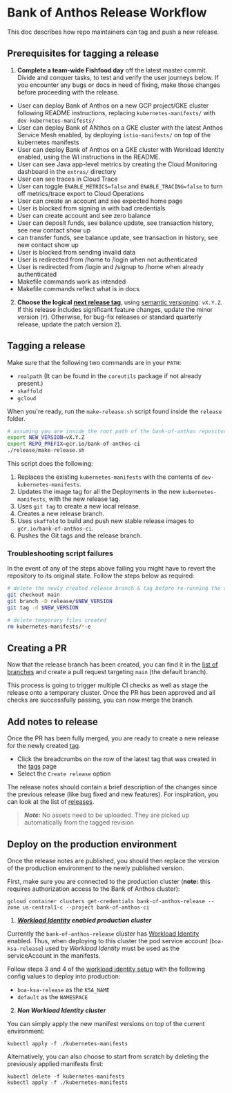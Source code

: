 # Bank of Anthos Release Workflow

This doc describes how repo maintainers can tag and push a new release.


## Prerequisites for tagging a release

1. **Complete a team-wide Fishfood day** off the latest master commit. Divide and conquer tasks, to test and verify the user journeys below. If you encounter any bugs or docs in need of fixing, make those changes before proceeding with the release.

- User can deploy Bank of Anthos on a new GCP project/GKE cluster following README instructions, replacing `kubernetes-manifests/` with `dev-kubernetes-manifests/`
- User can deploy Bank of ANthos on a GKE cluster with the latest Anthos Service Mesh enabled, by deploying `istio-manifests/` on top of the kubernetes manifests
- User can deploy Bank of Anthos on a GKE cluster with Workload Identity enabled, using the WI instructions in the README.
- User can see Java app-level metrics by creating the Cloud Monitoring dashboard in the `extras/` directory
- User can see traces in Cloud Trace
- User can toggle `ENABLE_METRICS=false` and `ENABLE_TRACING=false` to turn off metrics/trace export to Cloud Operations
- User can create an account and see expected home page
- User is blocked from signing in with bad credentials
- User can create account and see zero balance
- User can deposit funds, see balance update, see transaction history, see new contact show up
- can transfer funds, see balance update, see transaction in history, see new contact show up
- User is blocked from sending invalid data
- User is redirected from /home to /login when not authenticated
- User is redirected from /login and /signup to /home when already authenticated
- Makefile commands work as intended
- Makefile commands reflect what is in docs


2. **Choose the logical [next release tag](https://github.com/GoogleCloudPlatform/bank-of-anthos/releases)**, using [semantic versioning](https://semver.org/): `vX.Y.Z`. If this release includes significant feature changes, update the minor version (`Y`). Otherwise, for bug-fix releases or standard quarterly release, update the patch version `Z`).


## Tagging a release

Make sure that the following two commands are in your `PATH`:
- `realpath` (It can be found in the `coreutils` package if not already present.)
- `skaffold`
- `gcloud`

When you're ready, run the `make-release.sh` script found inside the `release` folder.

```sh
# assuming you are inside the root path of the bank-of-anthos repository
export NEW_VERSION=vX.Y.Z
export REPO_PREFIX=gcr.io/bank-of-anthos-ci
./release/make-release.sh
```

This script does the following:
1. Replaces the existing `kubernetes-manifests` with the contents of `dev-kubernetes-manifests`.
2. Updates the image tag for all the Deployments in the new `kubernetes-manifests`, with the new release tag.
3. Uses `git tag` to create a new local release.
4. Creates a new release branch.
5. Uses `skaffold` to build and push new stable release images to `gcr.io/bank-of-anthos-ci`.
6. Pushes the Git tags and the release branch.

### Troubleshooting script failures

In the event of any of the steps above failing you might have to revert the repository to its original state. Follow the steps below as required:
```sh
# delete the newly created release branch & tag before re-running the script
git checkout main
git branch -D release/$NEW_VERSION
git tag -d $NEW_VERSION

# delete temporary files created
rm kubernetes-manifests/*-e
```

## Creating a PR

Now that the release branch has been created, you can find it in the [list of branches](https://github.com/GoogleCloudPlatform/bank-of-anthos/branches) and create a pull request targeting `main` (the default branch).

This process is going to trigger multiple CI checks as well as stage the release onto a temporary cluster. Once the PR has been approved and all checks are successfully passing, you can now merge the branch.

## Add notes to release

Once the PR has been fully merged, you are ready to create a new release for the newly created [tag](https://github.com/GoogleCloudPlatform/bank-of-anthos/tags).
- Click the breadcrumbs on the row of the latest tag that was created in the [tags](https://github.com/GoogleCloudPlatform/bank-of-anthos/tags) page
- Select the `Create release` option

The release notes should contain a brief description of the changes since the previous release (like bug fixed and new features). For inspiration, you can look at the list of [releases](https://github.com/GoogleCloudPlatform/bank-of-anthos/releases).

> ***Note:*** No assets need to be uploaded. They are picked up automatically from the tagged revision

## Deploy on the production environment

Once the release notes are published, you should then replace the version of the production environment to the newly published version.

First, make sure you are connected to the production cluster (**note:** this requires authorization access to the Bank of Anthos cluster):
```
gcloud container clusters get-credentials bank-of-anthos-release --zone us-central1-c --project bank-of-anthos-ci
```
1. ***[Workload Identity](https://cloud.google.com/kubernetes-engine/docs/how-to/workload-identity) enabled production cluster***

Currently the `bank-of-anthos-release` cluster has [Workload Identity](https://cloud.google.com/kubernetes-engine/docs/how-to/workload-identity) enabled. Thus, when deploying to this cluster the pod service account (`boa-ksa-release`) used by _Workload Identity_ must be used as the serviceAccount in the manifests.

Follow steps 3 and 4 of the [workload identity setup](https://github.com/GoogleCloudPlatform/bank-of-anthos/blob/main/docs/workload-identity.md) with the following config values to deploy into production:
- `boa-ksa-release` as the `KSA_NAME`
- `default` as the `NAMESPACE`

2. ***Non Workload Identity cluster***

You can simply apply the new manifest versions on top of the current environment:
```
kubectl apply -f ./kubernetes-manifests
```

Alternatively, you can also choose to start from scratch by deleting the previously applied manifests first:
```
kubectl delete -f kubernetes-manifests
kubectl apply -f ./kubernetes-manifests
```

